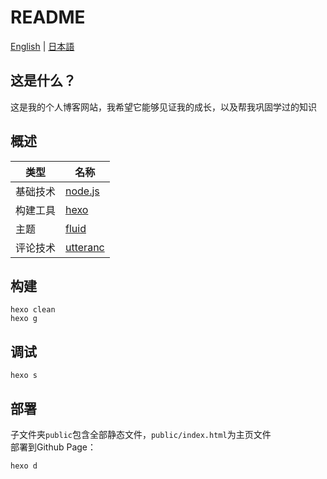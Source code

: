 # README

[English](./README.md)  |  [日本語](./README_jp.md)

## 这是什么？

这是我的个人博客网站，我希望它能够见证我的成长，以及帮我巩固学过的知识  

## 概述
|类型|名称|  
|-|-|  
|基础技术|[node.js](https://nodejs.org/ "点击跳转node.js官网")|  
|构建工具|[hexo](https://hexo.io "点击跳转hexo官网")|  
|主题|[fluid](https://hexo.fluid-dev.com/ "点击跳转主题官网")|  
|评论技术|[utteranc](https://utteranc.es "点击跳转utteranc官网")|

## 构建

```shell
hexo clean
hexo g
```  

## 调试

```shell
hexo s
```

## 部署

子文件夹`public`包含全部静态文件，`public/index.html`为主页文件  
部署到Github Page：

```shell
hexo d
```
